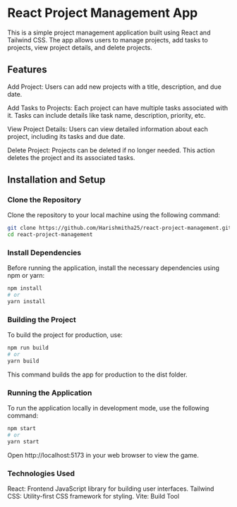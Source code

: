 # React Project Management App
This is a simple project management application built using React and Tailwind CSS. The app allows users to manage projects, add tasks to projects, view project details, and delete projects.

## Features
Add Project:
Users can add new projects with a title, description, and due date.

Add Tasks to Projects:
Each project can have multiple tasks associated with it. Tasks can include details like task name, description, priority, etc.

View Project Details:
Users can view detailed information about each project, including its tasks and due date.

Delete Project:
Projects can be deleted if no longer needed. This action deletes the project and its associated tasks.

## Installation and Setup

### Clone the Repository

Clone the repository to your local machine using the following command:

```bash
git clone https://github.com/Harishmitha25/react-project-management.git
cd react-project-management
```

### Install Dependencies
Before running the application, install the necessary dependencies using npm or yarn:
```bash
npm install
# or
yarn install
```

### Building the Project
To build the project for production, use:
```bash
npm run build
# or
yarn build
```
This command builds the app for production to the dist folder.

### Running the Application
To run the application locally in development mode, use the following command:
```bash
npm start
# or
yarn start
```
Open http://localhost:5173 in your web browser to view the game.

### Technologies Used
React: Frontend JavaScript library for building user interfaces.
Tailwind CSS: Utility-first CSS framework for styling.
Vite: Build Tool
